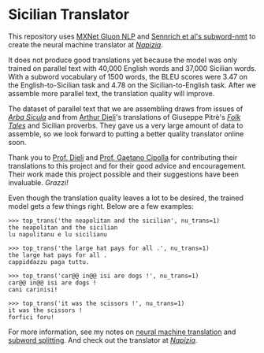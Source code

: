 # Sicilian Translator

This repository uses [MXNet Gluon NLP](https://gluon-nlp.mxnet.io/examples/machine_translation/gnmt.html) and [Sennrich et al's subword-nmt](https://github.com/rsennrich/subword-nmt) to create the neural machine translator at [_Napizia_](https://translate.napizia-translator.com/).

It does not produce good translations yet because the model was only trained on parallel text with 40,000 English words and 37,000 Sicilian words.  With a subword vocabulary of 1500 words, the BLEU scores were 3.47 on the English-to-Sicilian task and 4.78 on the Sicilian-to-English task.  After we assemble more parallel text, the translation quality will improve.

The dataset of parallel text that we are assembling draws from issues of [_Arba Sicula_](http://www.arbasicula.org/) and from [Arthur Dieli](http://www.dieli.net/)'s translations of Giuseppe Pitrè's [_Folk Tales_](https://scn.wikipedia.org/wiki/F%C3%A0uli,_nueddi_e_cunti_pupulari_siciliani) and Sicilian proverbs.  They gave us a very large amount of data to assemble, so we look forward to putting a better quality translator online soon.

Thank you to [Prof. Dieli](http://www.dieli.net/) and [Prof. Gaetano Cipolla](http://www.arbasicula.org/) for contributing their translations to this project and for their good advice and encouragement.  Their work made this project possible and their suggestions have been invaluable.  _Grazzi!_

Even though the translation quality leaves a lot to be desired, the trained model gets a few things right.  Below are a few examples:

```
>>> top_trans('the neapolitan and the sicilian', nu_trans=1)
the neapolitan and the sicilian
lu napulitanu e lu sicilianu

>>> top_trans('the large hat pays for all .', nu_trans=1)
the large hat pays for all .
cappiddazzu paga tuttu.

>>> top_trans('car@@ in@@ isi are dogs !', nu_trans=1)
car@@ in@@ isi are dogs !
cani carinisi!

>>> top_trans('it was the scissors !', nu_trans=1)
it was the scissors !
forfici foru!
```

For more information, see my notes on [neural machine translation](https://www.doviak.net/pages/ml-sicilian/ml-scn_p03.shtml) and [subword splitting](https://www.doviak.net/pages/ml-sicilian/ml-scn_p04.shtml).  And check out the translator at [_Napizia_](https://translate.napizia-translator.com/).
